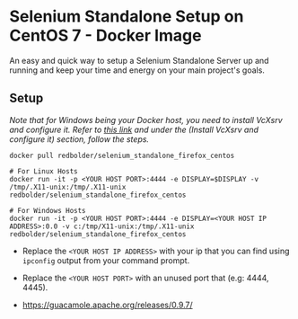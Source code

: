 # Selenium Standalone Setup on CentOS 7 - Docker Image
An easy and quick way to setup a Selenium Standalone Server up and running and keep your time and energy on your main project's goals.

## Setup

*Note that for Windows being your Docker host, you need to install VcXsrv and configure it. Refer to [this link](https://dev.to/darksmile92/run-gui-app-in-linux-docker-container-on-windows-host-4kde) and under the (Install VcXsrv and configure it) section, follow the steps.*

 ```
docker pull redbolder/selenium_standalone_firefox_centos

# For Linux Hosts
docker run -it -p <YOUR HOST PORT>:4444 -e DISPLAY=$DISPLAY -v /tmp/.X11-unix:/tmp/.X11-unix redbolder/selenium_standalone_firefox_centos

# For Windows Hosts
docker run -it -p <YOUR HOST PORT>:4444 -e DISPLAY=<YOUR HOST IP ADDRESS>:0.0 -v c:/tmp/X11-unix:/tmp/.X11-unix redbolder/selenium_standalone_firefox_centos
 ```
- Replace the `<YOUR HOST IP ADDRESS>` with your ip that you can find using `ipconfig` output from your command prompt.
- Replace the `<YOUR HOST PORT>` with an unused port that (e.g: 4444, 4445).

- https://guacamole.apache.org/releases/0.9.7/ 

